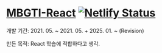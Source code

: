# [MBGTI-React](https://mbgti-react.netlify.app/) [![Netlify Status](https://api.netlify.com/api/v1/badges/23f2b2dc-7550-4502-822d-75462eff3db7/deploy-status)](https://app.netlify.com/sites/mbgti-react/deploys)

개발 기간: 2021. 05. ~ 2021. 05. + 2025. 01. ~ (Revision)

만든 목적: React 학습에 적합하다고 생각.
